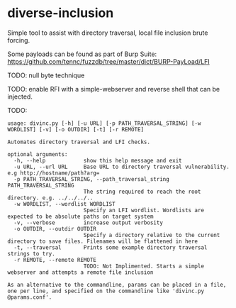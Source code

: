 
# diverse-inclusion
Simple tool to assist with directory traversal, local file inclusion brute forcing.

Some payloads can be found as part of Burp Suite: https://github.com/tennc/fuzzdb/tree/master/dict/BURP-PayLoad/LFI


TODO: null byte technique

TODO: enable RFI with a simple-webserver and reverse shell that can be injected.

TODO: 



```
usage: divinc.py [-h] [-u URL] [-p PATH_TRAVERSAL_STRING] [-w WORDLIST] [-v] [-o OUTDIR] [-t] [-r REMOTE]

Automates directory traversal and LFI checks.

optional arguments:
  -h, --help            show this help message and exit
  -u URL, --url URL     Base URL to directory traversal vulnerability. e.g http://hostname/path?arg=
  -p PATH_TRAVERSAL_STRING, --path_traversal_string PATH_TRAVERSAL_STRING
                        The string required to reach the root directory. e.g. ../../../..
  -w WORDLIST, --wordlist WORDLIST
                        Specify an LFI wordlist. Wordlists are expected to be absolute paths on target system
  -v, --verbose         increase output verbosity
  -o OUTDIR, --outdir OUTDIR
                        Specify a directory relative to the current directory to save files. Filenames will be flattened in here
  -t, --traversal       Prints some example directory traversal strings to try.
  -r REMOTE, --remote REMOTE
                        TODO: Not Implimented. Starts a simple webserver and attempts a remote file inclusion

As an alternative to the commandline, params can be placed in a file, one per line, and specified on the commandline like 'divinc.py @params.conf'.
```

